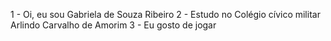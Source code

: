 1 - Oi, eu sou Gabriela de Souza Ribeiro
2 - Estudo no Colégio cívico militar Arlindo Carvalho de Amorim 
3 - Eu gosto de jogar 
